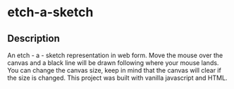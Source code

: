 # etch-a-sketch
## Description
An etch - a - sketch representation in web form. Move the mouse over the canvas and a black line will be drawn following where your mouse lands. You can change the canvas size, keep in mind that the canvas will clear if the size is changed. This project was built with vanilla javascript and HTML. 